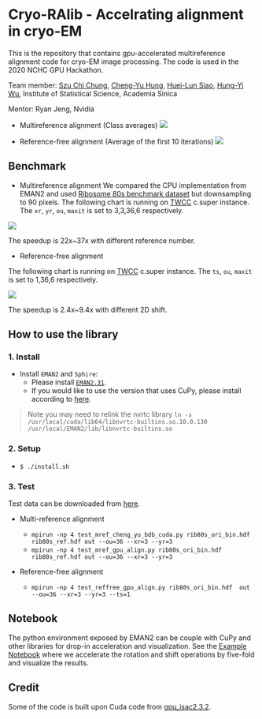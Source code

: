 # Cryo-RAlib - Accelrating alignment in cryo-EM

This is the repository that contains gpu-accelerated multireference alignment code for cryo-EM image processing.
The code is used in the 2020 NCHC GPU Hackathon.

Team member:  [Szu Chi Chung](https://github.com/phonchi), [Cheng-Yu Hung](https://github.com/veis5566), [Huei-Lun Siao](https://github.com/oppty1335), [Hung-Yi Wu](https://github.com/Hungyi5), Institute of Statistical Science, Academia Sinica

Mentor: Ryan Jeng, Nvidia


* Multireference alignment (Class averages)
![](https://i.imgur.com/Fhz8VgW.png)

* Reference-free alignment (Average of the first 10 iterations)
![](https://i.imgur.com/4Je3oTt.png)

## Benchmark
* Multireference alignment
We compared the CPU implementation from EMAN2 and used [Ribosome 80s benchmark dataset](https://www3.mrc-lmb.cam.ac.uk/relion/index.php?title=Benchmarks_%26_computer_hardware) but downsampling to 90 pixels. The following chart is running on [TWCC](https://www.twcc.ai/) c.super instance. The `xr`, `yr`, `ou`, `maxit` is set to 3,3,36,6 respectively. 

![](https://i.imgur.com/GkXidsN.png)

The speedup is 22x~37x with different reference number.

* Reference-free alignment

The following chart is running on [TWCC](https://www.twcc.ai/) c.super instance. The `ts`, `ou`, `maxit` is set to 1,36,6 respectively. 

![](https://i.imgur.com/mzDF63c.png)


The speedup is 2.4x~9.4x with different 2D shift.

## How to use the library
### 1. Install 
- Install `EMAN2` and `Sphire`: 
    * Please install [`EMAN2.31`](https://blake.bcm.edu/emanwiki/EMAN2/Install).
    * If you would like to use the version that uses CuPy, please install according to [here](https://github.com/cupy/cupy).
>    Note you may need to relink the nvrtc library `ln -s /usr/local/cuda/lib64/libnvrtc-builtins.so.10.0.130 /usr/local/EMAN2/lib/libnvrtc-builtins.so`

### 2. Setup
- `$ ./install.sh`

### 3. Test
Test data can be downloaded from [here](https://drive.google.com/drive/folders/1BWquinGRMQixtlmjx6edA-LGgzXhldft?usp=sharing).

*  Multi-reference alignment
    - `mpirun -np 4 test_mref_cheng_yu_bdb_cuda.py rib80s_ori_bin.hdf  rib80s_ref.hdf out --ou=36 --xr=3 --yr=3`
    - `mpirun -np 4 test_mref_gpu_align.py rib80s_ori_bin.hdf  rib80s_ref.hdf out --ou=36 --xr=3 --yr=3`

*  Reference-free alignment
    - `mpirun -np 4 test_reffree_gpu_align.py rib80s_ori_bin.hdf  out --ou=36 --xr=3 --yr=3 --ts=1`

## Notebook
The python environment exposed by EMAN2 can be couple with CuPy and other libraries for drop-in acceleration and visualization. See the [Example Notebook](CuPy_Image_Processing_rot_shift2d.ipynb) where we accelerate the rotation and shift operations by five-fold and visualize the results.

## Credit
Some of the code is built upon Cuda code from [gpu_isac2.3.2](http://sphire.mpg.de/wiki/doku.php?id=gpu_isac).
